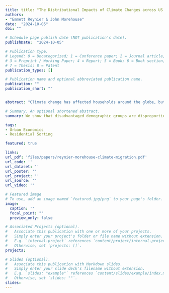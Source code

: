 ```yaml
---
title: title: "The Distributional Impacts of Climate Changes across US Local Labor Markets"
authors:
- "Emmett Reynier & John Morehouse"
date:  "2024-10-05"
doi: ""

# Schedule page publish date (NOT publication's date).
publishDate:  "2024-10-05"

# Publication type.
# Legend: 0 = Uncategorized; 1 = Conference paper; 2 = Journal article;
# 3 = Preprint / Working Paper; 4 = Report; 5 = Book; 6 = Book section;
# 7 = Thesis; 8 = Patent
publication_types: []

# Publication name and optional abbreviated publication name.
publication: ""
publication_short: ""


abstract: "Climate change has affected households around the globe, but its impacts are not homogenous across space. We first show that disadvantaged demographic groups are disproportionately exposed to climate change in the US and are less responsive in their adaptive behavior. Motivated by these findings, we develop and estimate a spatial equilibrium model of US local labor markets, allowing households to adapt to climate change by choosing where to live and, conditional on that choice, energy and housing consumption. Our results show that climate change to date has caused welfare losses 20% larger for Black households relative to white households and twice as large for the lowest income decile relative to the highest income decile. We estimate that these gaps will continue to grow under projections of the future climate. Both the population’s ex-ante distribution and differential mobility contribute to the observed disparities. We then evaluate a $3 billion place-based policy from the Inflation Reduction Act, quantifying the tradeoff between subsizing places with high climate damages and the resulting in-migration to climate-exposed areas.""

# Summary. An optional shortened abstract.
summary: We show that disadvantaged demographic groups are disproportionately exposed to climate change in the US and are less responsive in their adaptive behavior. We develop and estimate a spatial equilibrium model of US local labor markets and show that climate change to date has caused welfare losses 20% larger for Black households relative to white households and twice as large for the lowest income decile relative to the highest income decile

tags:
- Urban Economics
- Residential Sorting

featured: true

links:
url_pdf: 'files/papers/reynier-morehouse-climate-migration.pdf'
url_code: ''
url_dataset: ''
url_poster: ''
url_project: ''
url_source: ''
url_video: ''

# Featured image
# To use, add an image named `featured.jpg/png` to your page's folder. 
image:
  caption: ''
  focal_point: ""
  preview_only: false

# Associated Projects (optional).
#   Associate this publication with one or more of your projects.
#   Simply enter your project's folder or file name without extension.
#   E.g. `internal-project` references `content/project/internal-project/index.md`.
#   Otherwise, set `projects: []`.
projects:

# Slides (optional).
#   Associate this publication with Markdown slides.
#   Simply enter your slide deck's filename without extension.
#   E.g. `slides: "example"` references `content/slides/example/index.md`.
#   Otherwise, set `slides: ""`.
slides: 
---
```

